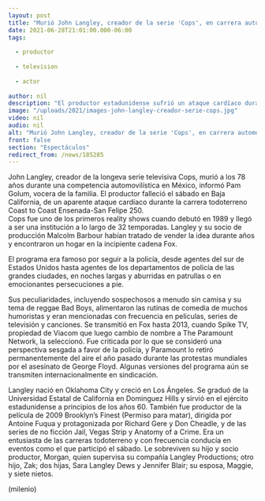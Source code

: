 ```yaml
---
layout: post
title: "Murió John Langley, creador de la serie 'Cops', en carrera automovilística en México"
date: 2021-06-28T21:01:00.000-06:00
tags:
  
  - productor
  
  - television
  
  - actor
  
author: nil
description: "El productor estadunidense sufrió un ataque cardíaco durante la carrera todoterreno Coast to Coast Ensenada-San Felipe 250."
image: "/uploads/2021/images-john-langley-creador-serie-cops.jpg"
video: nil
audio: nil
alt: "Murió John Langley, creador de la serie 'Cops', en carrera automovilística en México"
front: false
section: "Espectáculos"
redirect_from: /news/185285
---
```


John Langley, creador de la longeva serie televisiva Cops, murió a los 78 años durante una competencia automovilística en México, informó Pam Golum, vocera de la familia. El productor falleció el sábado en Baja California, de un aparente ataque cardíaco durante la carrera todoterreno Coast to Coast Ensenada-San Felipe 250.  
Cops fue uno de los primeros reality shows cuando debutó en 1989 y llegó a ser una institución a lo largo de 32 temporadas. Langley y su socio de producción Malcolm Barbour habían tratado de vender la idea durante años y encontraron un hogar en la incipiente cadena Fox.

El programa era famoso por seguir a la policía, desde agentes del sur de Estados Unidos hasta agentes de los departamentos de policía de las grandes ciudades, en noches largas y aburridas en patrullas o en emocionantes persecuciones a pie.  

Sus peculiaridades, incluyendo sospechosos a menudo sin camisa y su tema de reggae Bad Boys, alimentaron las rutinas de comedia de muchos humoristas y eran mencionadas con frecuencia en películas, series de televisión y canciones. Se transmitió en Fox hasta 2013, cuando Spike TV, propiedad de Viacom que luego cambio de nombre a The Paramount Network, la seleccionó. Fue criticada por lo que se consideró una perspectiva sesgada a favor de la policía, y Paramount lo retiró permanentemente del aire el año pasado durante las protestas mundiales por el asesinato de George Floyd. Algunas versiones del programa aún se transmiten internacionalmente en sindicación.

Langley nació en Oklahoma City y creció en Los Ángeles. Se graduó de la Universidad Estatal de California en Dominguez Hills y sirvió en el ejército estadunidense a principios de los años 60. 
También fue productor de la película de 2009 Brooklyn’s Finest (Permiso para matar), dirigida por Antoine Fuqua y protagonizada por Richard Gere y Don Cheadle, y de las series de no ficción Jail, Vegas Strip y Anatomy of a Crime. 
Era un entusiasta de las carreras todoterreno y con frecuencia conducía en eventos como el que participó el sábado. Le sobreviven su hijo y socio productor, Morgan, quien supervisa su compañía Langley Productions; otro hijo, Zak; dos hijas, Sara Langley Dews y Jennifer Blair; su esposa, Maggie, y siete nietos. 

(milenio)